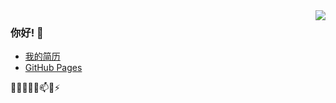 <img align="right" src="https://github-readme-stats.vercel.app/api?username=ybd0612&show_icons=true&icon_color=CE1D2D&text_color=718096&bg_color=ffffff&hide_title=true" />

### 你好! 👋

- [我的简历](https://www.ix64.com/)
- [GitHub Pages](https://ybd0612.github.io/)

🔭🌱👯🤔💬📫😄⚡
